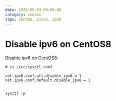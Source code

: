 ```yaml
---
date: 2020-06-03 00:00:00
category: centos
tags: CentOS, Linux, ipv6
---
```

# Disable ipv6 on CentOS8

Disable ipv6 on CentOS8:
        
    # vi /etc/sysctl.conf

    net.ipv6.conf.all.disable_ipv6 = 1
    net.ipv6.conf.default.disable_ipv6 = 1


    sysctl -p